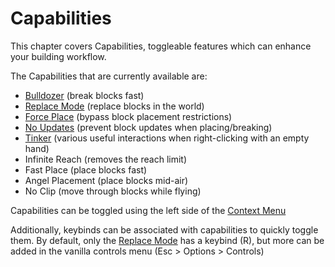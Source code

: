 # Capabilities
This chapter covers Capabilities, toggleable features which can enhance your building workflow.

The Capabilities that are currently available are:
- [Bulldozer](bulldozer.md) (break blocks fast)
- [Replace Mode](replacemode.md) (replace blocks in the world)
- [Force Place](forceplace.md) (bypass block placement restrictions)
- [No Updates](noupdates.md) (prevent block updates when placing/breaking)
- [Tinker](tinker.md) (various useful interactions when right-clicking with an empty hand)
- Infinite Reach (removes the reach limit)
- Fast Place (place blocks fast)
- Angel Placement (place blocks mid-air)
- No Clip (move through blocks while flying)

Capabilities can be toggled using the left side of the [Context Menu](/builder/contextmenu.md)

Additionally, keybinds can be associated with capabilities to quickly toggle them. By default, only the [Replace Mode](/capabilities/replacemode.md) has a keybind (R), but more can be added in the vanilla controls menu (Esc > Options > Controls)
